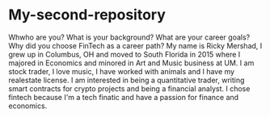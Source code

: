 # My-second-repository
Whwho are you? What is your background? What are your career goals? Why did you choose FinTech as a career path?
My name is Ricky Mershad,
I grew up in Columbus, OH and moved to South Florida in 2015 where I majored in Economics and minored in Art and Music business at UM.
I am stock trader, I love music, I have worked with animals and I have my realestate license.
I am interested in being a quantitative trader, writing smart contracts for crypto projects and being a financial analyst.
I chose fintech because I'm a tech finatic and have a passion for finance and economics. 